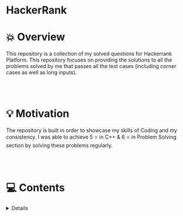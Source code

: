# HackerRank


# 💥 Overview
This repository is a collection of my solved questions for Hackerrank Platform. This repository focuses on providing the solutions to all the problems solved by me that passes all the test cases (including corner cases as well as long inputs).

<br>
<br>

# 💡 Motivation
The repository is built in order to showcase my skills of Coding and my consistency. I was able to achieve 5 ⭐ in C++ & 6 ⭐ in Problem Solving section by solving these problems regularly.

<br>
<br>

# 💻 Contents
<!-- - [C++](/C%2B%2B/README.md)
- [Problem Solving](/Problem%20Solving/README.md) -->

<details>
  <ul>
    <li>
      <summary> <h2> C++ </h2> </summary>
        <details>
            <ul>
                <li> <summary> <h4> Introduction </h4> </summary> </li>
                <li> <summary> <h4> STL Library </h4> </summary> </li> 
                <li> <summary> <h4> Strings </h4> </summary> </li> 
                <li> <summary> <h4> Classes </h4> </summary> </li> 
            </ul>
        </details>
    </li>
    <li> 
      <summary> <h2> Problem Solving </h2> </summary>
        <details>
           <ul>
             <li> <summary> <h4> Data Structures </h4> </summary>
                <details>
                    <ul>
                        <li> <summary> <h3> Arrays </h3> </summary> </li> 
                        <li> <summary> <h3> Linked Lists </h3> </summary> </li> 
                        <li> <summary> <h3> Stacks </h3> </summary> </li> 
                        <li> <summary> <h3> Queues </h3> </summary> </li> 
                        <li> <summary> <h3> Trees </h3> </summary> </li> 
                        <li> <summary> <h3> Heaps </h3> </summary> </li> 
                    </ul>
                </details> 
            </li>
             <li> <summary> <h4> Algorithms </h4> </summary> 
                <details>
                    <ul>
                        <li> <summary> <h3> Warmup </h3> </summary>  </li> 
                        <li> <summary> <h3> Implementation </h3> </summary>  </li> 
                        <li> <summary> <h3> Searching </h3> </summary>  </li> 
                        <li> <summary> <h3> Sorting </h3> </summary>  </li> 
                        <li> <summary> <h3> Strings </h3> </summary>  </li> 
                        <li> <summary> <h3> Recursion </h3> </summary>  </li> 
                        <li> <summary> <h3> Greedy </h3> </summary>  </li> 
                        <li> <summary> <h3> Graph Theory </h3> </summary>  </li> 
                        <li> <summary> <h3> Dynamic Programming </h3> </summary>  </li> 
                    </ul>
                </details> 
            </li>
          </ul>
        </details> 
    </li>
  </ul>
</details>
